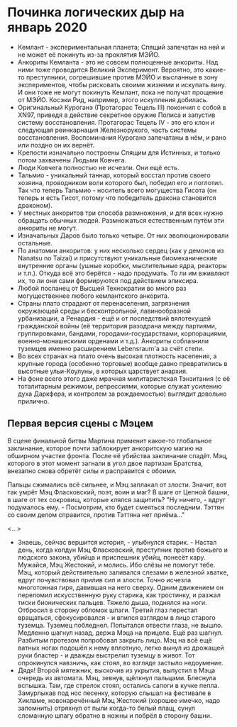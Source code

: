 # Починка логических дыр на январь 2020
- Кемлант - экспериментальная планета; Спящий запечатан на ней и не может её покинуть из-за проклятия МЭЙО.
- Анкориты Кемланта - это не совсем полноценные анкориты. Над ними тоже проводится Великий Эксперимент. Вероятно, это какие-то преступники, согрешившие против МЭЙО и высланные в зону экспериментов, чтобы рисковать своими жизнями и искупать вину. И они тоже не могут покинуть Кемлант, пока не получат прощение от МЭЙО. Косэки Рид, например, этого искупления добилась.
- Оригинальный Куроганэ (Протагорас Тецель III) покончил с собой в XN97, приведя в действие секретное оружие Полиса и запустив систему восстановления. Протагорас Тецель IV - это его клон и следующая реинкарнация Железнорукого, часть системы восстановления. Воспоминания Куроганэ запечатаны в нём, и рано или поздно он их вернёт.
- Крепости изначально построены Спящим для Истинных, и только потом захвачены Людьми Ковчега.
- Люди Ковчега полностью не исчезли. Они ещё есть.
- Тальмио - уникальный таннар, который восстал против своего хозяина, проводником воли которого был, победил его и поглотил. Так что теперь Тальмио - носитель всего могущества Гисота (он теперь и есть Гисот, потому что победитель дракона становится драконом).
- У местных анкоритов три способа размножения, и для всех нужно обращать обычных людей. Размножаться естественным путём эти анкориты не могут.
- Изначальных Даров было только четыре. От них эволюционировали остальные.
- По анатомии анкоритов: у них несколько сердец (как у демонов из Nanatsu no Taizai) и присутствуют уникальные биомеханические внутренние органы (ушные коробки, мыслительные ядра, реакторы и т.п.). Откуда всё это берётся - надо продумать. То ли им вживляют их, то ли они сами формируются под действием эликсира.
- Любой посланец от Высшей Технократии во много раз могущественнее любого кемлантского анкорита.
- Страны плато страдают от перенаселения, загрязнения окружающей среды и бесконтрольной, лавинообразной урбанизации, а Ренардия - ещё и от последствий вялотекущей гражданской войны (её территория разодрана между партиями, группировками, бандами, городами-государствами, корпорациями, военно-монашескими орденами и т.д.). Анкориты соблазнили туземцев именно расширением Lebensraum'а за счёт степи.
- Во всех странах на плато очень высокая плотность населения, а крупные города (особенно торговые) вообще давно превратились в высотные ульи-Коулуны, в которых царствует анархия.
- На фоне всего этого даже мрачная милитаристская Тэнзитания (с её тоталитарным режимом, репрессиями, которые служат усилению духа Даркфера, и контролем за рождаемостью) выглядит довольно прилично.

## Первая версия сцены с Мэцем

В сцене финальной битвы Мартина применит какое-то глобальное заклинание, которое почти заблокирует анкоритскую магию на обширном участке фронта. После её убийства заклинание спадёт.
	Мэц, которого в этот момент загнали в угол двое партизан Братства, внезапно снова обретёт силы и расправится с обоими.


Пальцы сжимались всё сильнее, и Мэц заплакал от злости. Значит, вот так умрёт Мэц Фласковский, поэт, воин и маг? В шаге от Цепной башни, в шаге от тех сокровищ, которые клялся защитить? "Ну ничего, - вдруг подумалось ему. - Посмотрим, кто будет смеяться последним. Тэттян со своим делом справится, против Тэттяна нет приёма..."


<...>
- Знаешь, сейчас вершится история, - улыбнулся старик. - Настал день, когда колдун Мэц Фласковский, преступник против божьего и людского закона, убийца и приспешник убийц, понесёт кару. Мужайся, Мэц Жестокий, и молись. Ибо слёзы не помогут тебе.
Мэц, который действительно заливался слезами в железной хватке, вдруг почувствовал прилив сил и злости. Точно исчезла многотонная гиря, давившая на него сверху. Одним движением он переломил искусственную руку старика, как тростинку, и разжал тиски бионических пальцев. Тяжело дыша, поднялся на ноги. Отбросил в сторону обломок шпаги. Третий глаз перестал вращаться, сфокусировался - и впился взглядом в лицо старого туземца. Туземец побледнел. Попытался отвести глаза, не вышло. Медленно шагнул назад, держа Мэца на прицеле. Ещё раз шагнул. Разбитым протезом попробовал закрыть лицо. Мэц на всё ещё ватных ногах подошёл к нему вплотную, легко вынул из дрожащей руки бластер - и дважды выстрелил туземцу в живот. Тот опрокинулся навзничь, как стоял, во взгляде застыло недоумение.
- Дядя!
Второй мятежник, выскочив из укрытия, выпустил в Мэца очередь из автомата. Мэц, зевнув, щёлкнул пальцами. Блеснула вспышка. Там, где стрелок стоял, остались сапоги в кучке пепла. Замурлыкав под нос песенку, которую слышал на фестивале в Хикламе, новонаречённый Мэц Жестокий (хорошее имечко, надо запомнить) отряхнул от пыли когда-то белый плащ, сунул сломанную шпагу обратно в ножны и побрёл в сторону башни.
